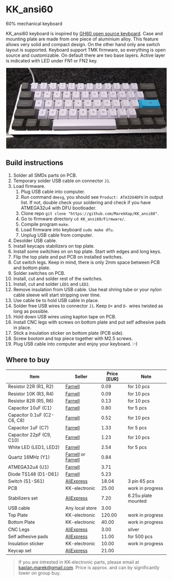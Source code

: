 # KK_ansi60
60% mechanical keyboard

KK_ansi60 keyboard is inspired by [GH60 open source keyboard](https://github.com/komar007/gh60).
Case and mounting plate are made from one piece of aluminium alloy. This feature allows very
solid and compact design. On the other hand only ane switch layout is supported.
Keyboard support TMK firmware, so everything is open source and customizable. On default there
are two base layers. Active layer is indicated with LED under FN1 or FN2 key.

![title image](https://github.com/MarekKap/KK_ansi60/blob/master/Other/title_image.png)

## Build instructions
1. Solder all SMDs parts on PCB.
2. Temporary solder USB cable on connector `J1`.
3. Load firmware.
   1. Plug USB cable into computer.
   2. Run command `dmesg`, you should see `Product: ATm32U4DFU` in output list. If not,
      double check your soldering and check if you have ATMEGA32u4 with DFU bootloader.
   3. Clone repo `git clone "https://github.com/MarekKap/KK_ansi60"`.
   4. Go to firmware directory `cd KK_ansi60/Firmware/`.
   5. Compile program `make`.
   6. Load firmware into keyboard `sudo make dfu`.
   7. Unplug USB cable from computer.
4. Desolder USB cable.
5. Install keycaps stabilizers on top plate.
6. Install some switchies on on top plate. Start with edges and long keys.
7. Flip the top plate and put PCB on installed switches.
8. Cut switch legs. Keep in mind, there is only 2mm space between PCB and bottom plate.
9. Solder switches on PCB.
10. Install, cut and solder rest of the switches.
11. Install, cut and solder `LED1` and `LED2`.
12. Remove insulation from USB cable. Use heat shring tube or your nylon cable sleeve will
    start stripping over time.
13. Use cable tie to hold USB cable in place.
14. Solder free USB wires to connector `J1`. Keep `D+` and `D-` wires twisted as long as
    possible.
15. Hold down USB wires using kapton tape on PCB.
16. Install CNC legs with screws on bottom plate and put self adhesive pads in place.
17. Stick a insulation sticker on bottom plate (PCB side).
18. Screw bootom and top piece together with M2.5 screws.
19. Plug USB cable into computer and enjoy your keyboard. :-)

## Where to buy
| Item                        | Seller                       | Price [EUR] | Note                |
| --------------------------- | ---------------------------- | ----------- | ------------------- |
| Resistor 22R (R1, R2)       | [Farnell][1]                 |        0.09 | for 10 pcs          |
| Resistor 10K (R3, R4)       | [Farnell][2]                 |        0.09 | for 10 pcs          |
| Resistor 82R (R5, R6)       | [Farnell][3]                 |        0.13 | for 10 pcs          |
| Capacitor 10uF (C1)         | [Farnell][4]                 |        0.80 | for 5 pcs           |
| Capacitor 0.1uF (C2-C6, C8) | [Farnell][5]                 |        0.52 | for 10 pcs          |
| Capacitor 1uF (C7)          | [Farnell][6]                 |        1.33 | for 5 pcs           |
| Capacitor 22pF (C9, C10)    | [Farnell][7]                 |        1.23 | for 10 pcs          |
| White LED (LED1, LED2)      | [Farnell][8]                 |        2.54 | for 5 pcs           |
| Quartz 16MHz (Y1)           | [Farnell][9] or [Farnell][18]|        0.84 |                     |
| ATMEGA32u4 (U1)             | [Farnell][10]                |        3.71 |                     |
| Diode TS148 (D1-D61)        | [Farnell][11]                |        5.23 |                     |
| Switch (S1-S61)             | [AliExpress][12]             |       18.04 | 3 pin 65 pcs        |
| PCB                         | KK-electronic                |       25.00 | work in progress    |
| Stabilizers set             | [AliExpress][13]             |        7.20 | 6.25u plate mounted |
| USB cable                   | Any local store              |        3.00 |                     |
| Top Plate                   | KK-electronic                |      120.00 | work in progress    |
| Bottom Plate                | KK-electronic                |       40.00 | work in progress    |
| CNC Legs                    | [AliExpress][15]             |        3.00 | silver              |
| Self adhesive pads          | [AliExpress][16]             |       11.00 | for 500 pcs         |
| Insulation sticker          | KK-electronic                |       10.00 | work in progress    |
| Keycap set                  | [AliExpress][17]             |       21.00 |                     |

> If you are intrested in KK-electronic parts, please email at <kaplan.marek@gmail.com>.
> Price is approx. and can by significantly lower on group buy.

[1]: https://sk.farnell.com/multicomp/mcwr08x22r0ftl/res-22r-1-0-125w-0805-thick-film/dp/2447609
[2]: https://sk.farnell.com/multicomp/mcwr08x1002ftl/res-10k-1-0-125w-0805-thick-film/dp/2447553
[3]: https://sk.farnell.com/multicomp/mcmr08x820-jtl/res-82r-5-0-125w-0805-ceramic/dp/2073848
[4]: https://sk.farnell.com/kemet/c0805c106k8pactu/cap-10-f-10v-10-x5r-0805/dp/1463362 
[5]: https://sk.farnell.com/multicomp/mc0805b104m500ct/cap-0-1-f-50v-20-x7r-0805/dp/2627477
[6]: https://sk.farnell.com/multicomp/mc0805f105z500ct/cap-1-f-50v-y5v-0805/dp/1759432
[7]: https://sk.farnell.com/multicomp/mca0805c220jct/cap-22pf-100v-5-c0g-np0-0805/dp/9406247
[8]: https://sk.farnell.com/multicomp/mcl034swc-wh1/led-3mm-36-pure-white/dp/1581176
[9]: https://sk.farnell.com/qantek-technology-corporation/qc3216-0000f12b12m/crystal-16mhz-12pf-3-2mm-x-2-5mm/dp/2508646
[10]: https://sk.farnell.com/microchip/atmega32u4-au/mcu-8bit-megaavr-16mhz-tqfp-44/dp/1748525
[11]: https://sk.farnell.com/taiwan-semiconductor/ts4148-ryg/diode-small-signal-75v-0-15a-0805/dp/2708389
[12]: https://www.aliexpress.com/item/32797603005.html
[13]: https://www.aliexpress.com/item/32800781632.html
[15]: https://www.aliexpress.com/item/4000786300405.html
[16]: https://www.aliexpress.com/item/32242384655.html
[17]: https://www.aliexpress.com/item/32839583006.html
[18]: https://sk.farnell.com/multicomp/mcsjk-7u-16-00-12-30-80-b-30/crystal-16mhz-12pf-3-2mm-x-2-5mm/dp/2853937
